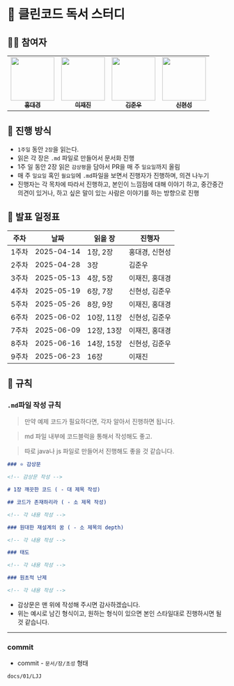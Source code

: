# 📘 클린코드 독서 스터디

## 🙇‍♂️ 참여자

 <table>
    <tr>
      <td align="center"><a href="https://github.com/dg1418"><img src="https://github.com/dg1418.png" width="100px;" height="100px"; alt=""/><br /><sub><b>홍대경</b></sub></a><br />
      <td align="center"><a href="https://github.com/zzzRYT"><img src="https://github.com/zzzRYT.png" width="100px;" height="100px;" alt=""/><br /><sub><b>이재진</b></sub></a>
      <td align="center"><a href="https://github.com/cyoure"><img src="https://github.com/cyoure.png" width="100px;" height="100px;" alt=""/><br /><sub><b>김준우</b></sub></a>
      <td align="center"><a href="https://github.com/bluetree7878"><img src="https://github.com/bluetree7878.png" width="100px;" height="100px;" alt=""/><br /><sub><b>신현성</b></sub></a>
    </tr>
  </table>

## 🚩 진행 방식

- `1주일` 동안 `2장`을 읽는다.
- 읽은 각 장은 `.md` 파일로 만들어서 문서화 진행
- 1주 일 동안 2장 읽은 `감상평`을 담아서 PR을 매 주 `일요일`까지 올림
- 매 주 `일요일` 혹인 `월요일`에 `.md`파일을 보면서 진행자가 진행하며, 의견 나누기
- 진행자는 각 목차에 따라서 진행하고, 본인이 느낌점에 대해 이야기 하고, 중간중간 의견이 있거나, 하고 싶은 말이 있는 사람은 이야기를 하는 방향으로 진행

## 📅 발표 일정표

| 주차  | 날짜       | 읽을 장    | 진행자         |
| ----- | ---------- | ---------- | -------------- |
| 1주차 | 2025-04-14 | 1장, 2장   | 홍대경, 신현성 |
| 2주차 | 2025-04-28 | 3장        | 김준우         |
| 3주차 | 2025-05-13 | 4장, 5장   | 이재진, 홍대경 |
| 4주차 | 2025-05-19 | 6장, 7장   | 신현성, 김준우 |
| 5주차 | 2025-05-26 | 8장, 9장   | 이재진, 홍대경 |
| 6주차 | 2025-06-02 | 10장, 11장 | 신현성, 김준우 |
| 7주차 | 2025-06-09 | 12장, 13장 | 이재진, 홍대경 |
| 8주차 | 2025-06-16 | 14장, 15장 | 신현성, 김준우 |
| 9주차 | 2025-06-23 | 16장       | 이재진         |

## 📌 규칙

### `.md`파일 작성 규칙

> 만약 예제 코드가 필요하다면, 각자 알아서 진행하면 됩니다.

> md 파일 내부에 코드블럭을 통해서 작성해도 좋고.

> 따로 java나 js 파일로 만들어서 진행해도 좋을 것 같습니다.

```md
### ⭐ 감상문

<!-- 감상문 작성 -->

# 1장 깨끗한 코드 ( - 대 제목 작성)

## 코드가 존재하리라 ( - 소 제목 작성)

<!-- 각 내용 작성 -->

### 원대한 재설계의 꿈 ( - 소 제목의 depth)

<!-- 각 내용 작성 -->

### 태도

<!-- 각 내용 작성 -->

### 원초적 난제

<!-- 각 내용 작성 -->
```

- 감상문은 맨 위에 작성해 주시면 감사하겠습니다.
- 위는 예시로 남긴 형식이고, 원하는 형식이 있으면 본인 스타일대로 진행하시면 될 것 같습니다.

---

### commit

- commit - `문서/장/초성` 형태

```
docs/01/LJJ
```
